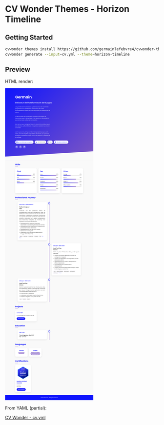 # CV Wonder Themes - Horizon Timeline

## Getting Started

```bash
cvwonder themes install https://github.com/germainlefebvre4/cvwonder-theme-horizon-timeline
cvwonder generate --input=cv.yml --theme=horizon-timeline
```

## Preview

HTML render:

![CV Wonder Themes - Horizon Timeline](./preview.png)

From YAML (partial):

[CV Wonder - cv.yml](https://github.com/germainlefebvre4/cvwonder/blob/main/cv.yml)

